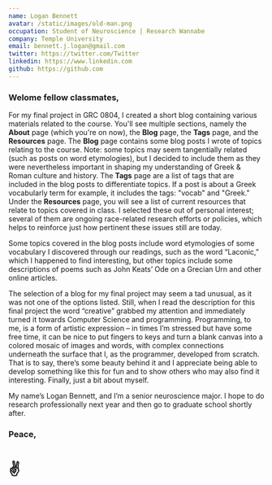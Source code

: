 ```yaml
---
name: Logan Bennett
avatar: /static/images/old-man.png
occupation: Student of Neuroscience | Research Wannabe
company: Temple University
email: bennett.j.logan@gmail.com
twitter: https://twitter.com/Twitter
linkedin: https://www.linkedin.com
github: https://github.com
---
```


### Welome fellow classmates,

For my final project in GRC 0804, I created a short blog containing various materials related to the course. You'll see multiple sections, namely the **About** page (which you're on now), the **Blog** page, the **Tags** page, and the **Resources** page. The **Blog** page contains some blog posts I wrote of topics relating to the course. Note: some topics may seem tangentially related (such as posts on word etymologies), but I decided to include them as they were nevertheless important in shaping my understanding of Greek & Roman culture and history. The **Tags** page are a list of tags that are included in the blog posts to differentiate topics. If a post is about a Greek vocabularly term for example, it includes the tags: "vocab" and "Greek." Under the **Resources** page, you will see a list of current resources that relate to topics covered in class. I selected these out of personal interest; several of them are ongoing race-related research efforts or policies, which helps to reinforce just how pertinent these issues still are today.

Some topics covered in the blog posts include word etymologies of some vocabulary I discovered through our readings, such as the word “Laconic,” which I happened to find interesting, but other topics include some descriptions of poems such as John Keats’ Ode on a Grecian Urn and other online articles.

The selection of a blog for my final project may seem a tad unusual, as it was not one of the options listed. Still, when I read the description for this final project the word “creative” grabbed my attention and immediately turned it towards Computer Science and programming. Programming, to me, is a form of artistic expression – in times I’m stressed but have some free time, it can be nice to put fingers to keys and turn a blank canvas into a colored mosaic of images and words, with complex connections underneath the surface that I, as the programmer, developed from scratch. That is to say, there’s some beauty behind it and I appreciate being able to develop something like this for fun and to show others who may also find it interesting. Finally, just a bit about myself.

My name’s Logan Bennett, and I’m a senior neuroscience major. I hope to do research professionally next year and then go to graduate school shortly after.

### Peace,

# ✌️
